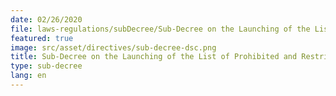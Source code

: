 ```yaml
---
date: 02/26/2020
file: laws-regulations/subDecree/Sub-Decree on the Launching of the List of Prohibited and Restricted Goods.pdf
featured: true
image: src/asset/directives/sub-decree-dsc.png
title: Sub-Decree on the Launching of the List of Prohibited and Restricted Goods
type: sub-decree
lang: en
---
```

